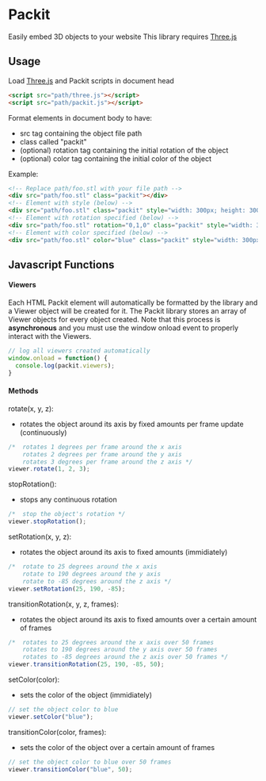 # Packit
Easily embed 3D objects to your website
This library requires [Three.js](https://threejs.org/)

## Usage
Load [Three.js](https://threejs.org/) and Packit scripts in document head
```html
<script src="path/three.js"></script>
<script src="path/packit.js"></script>
```
Format elements in document body to have:
* src tag containing the object file path
* class called "packit"
* (optional) rotation tag containing the initial rotation of the object
* (optional) color tag containing the initial color of the object

Example:
```html
<!-- Replace path/foo.stl with your file path -->
<div src="path/foo.stl" class="packit"></div>
<!-- Element with style (below) -->
<div src="path/foo.stl" class="packit" style="width: 300px; height: 300px;"></div>
<!-- Element with rotation specified (below) -->
<div src="path/foo.stl" rotation="0,1,0" class="packit" style="width: 300px; height: 300px;"></div>
<!-- Element with color specified (below) -->
<div src="path/foo.stl" color="blue" class="packit" style="width: 300px; height: 300px;"></div>
```

## Javascript Functions
#### Viewers
Each HTML Packit element will automatically be formatted by the library and a Viewer object will be created for it. The Packit library stores an array of Viewer objects for every object created. Note that this process is **asynchronous** and you must use the window onload event to properly interact with the Viewers.
```javascript
// log all viewers created automatically
window.onload = function() {
  console.log(packit.viewers);
}
````
#### Methods
rotate(x, y, z):
* rotates the object around its axis by fixed amounts per frame update (continuously)
````javascript
/*  rotates 1 degrees per frame around the x axis
    rotates 2 degrees per frame around the y axis
    rotates 3 degrees per frame around the z axis */
viewer.rotate(1, 2, 3);
````
stopRotation():
* stops any continuous rotation
````javascript
/*  stop the object's rotation */
viewer.stopRotation();
````
setRotation(x, y, z):
* rotates the object around its axis to fixed amounts (immidiately)
````javascript
/*  rotate to 25 degrees around the x axis
    rotate to 190 degrees around the y axis
    rotate to -85 degrees around the z axis */
viewer.setRotation(25, 190, -85);
````
transitionRotation(x, y, z, frames):
* rotates the object around its axis to fixed amounts over a certain amount of frames
````javascript
/*  rotates to 25 degrees around the x axis over 50 frames
    rotates to 190 degrees around the y axis over 50 frames
    rotates to -85 degrees around the z axis over 50 frames */
viewer.transitionRotation(25, 190, -85, 50);
````
setColor(color):
* sets the color of the object (immidiately)
````javascript
// set the object color to blue
viewer.setColor("blue");
````
transitionColor(color, frames):
* sets the color of the object over a certain amount of frames
````javascript
// set the object color to blue over 50 frames
viewer.transitionColor("blue", 50);
````

